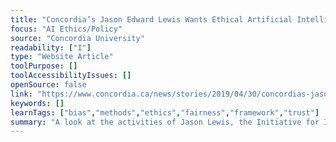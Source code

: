 ```yaml
---
title: "Concordia’s Jason Edward Lewis Wants Ethical Artificial Intelligence with an Indigenous Worldview"
focus: "AI Ethics/Policy"
source: "Concordia University"
readability: ["I"]
type: "Website Article"
toolPurpose: []
toolAccessibilityIssues: []
openSource: false
link: "https://www.concordia.ca/news/stories/2019/04/30/concordias-jason-lewis-wants-ethical-artificial-intelligence-with-an-indigenous-worldview.html"
keywords: []
learnTags: ["bias","methods","ethics","fairness","framework","trust"]
summary: "A look at the activities of Jason Lewis, the Initiative for Indigenous Futures (IIF) and the Indigenous Epistemology and AI Working Group. "
---
```


